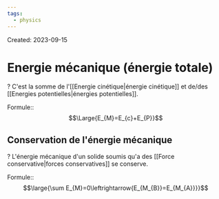 ```yaml
---
tags:
  - physics
---
```

Created: 2023-09-15

# Energie mécanique (énergie totale)
?
C'est la somme de l'[[Energie cinétique|énergie cinétique]] et de/des [[Energies potentielles|énergies potentielles]].
<!--SR:!2023-09-21,2,230-->

Formule::$$\Large{E_{M}=E_{c}+E_{P}}$$
<!--SR:!2023-09-26,7,250-->

## Conservation de l'énergie mécanique
?
L'énergie mécanique d'un solide soumis qu'a des [[Force conservative|forces conservatives]] se conserve.
<!--SR:!2023-09-20,1,170-->

Formule::$$\large{\sum E_{M}=0\leftrightarrow{E_{M_{B}}=E_{M_{A}}}}$$
<!--SR:!2023-09-27,8,250-->